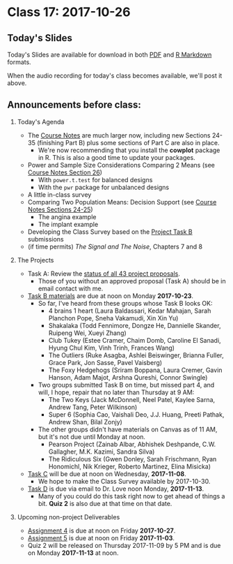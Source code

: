 # Class 17: 2017-10-26

## Today's Slides

Today's Slides are available for download in both [PDF](https://github.com/THOMASELOVE/431slides/blob/master/class_17/431_2017_class-17-slides.pdf) and [R Markdown](https://github.com/THOMASELOVE/431slides/blob/master/class_17/431_2017_class-17-slides.Rmd) formats. 

When the audio recording for today's class becomes available, we'll post it above.

## Announcements before class:

1. Today's Agenda
    - The [Course Notes](https://thomaselove.github.io/431notes/) are much larger now, including new Sections 24-35 (finishing Part B) plus some sections of Part C are also in place.
        - We're now recommending that you install the **cowplot** package in R. This is also a good time to update your packages.
    - Power and Sample Size Considerations Comparing 2 Means (see [Course Notes Section 26](https://thomaselove.github.io/431notes/power-and-sample-size-issues-comparing-two-means.html))
        - With `power.t.test` for balanced designs
        - With the `pwr` package for unbalanced designs
    - A little in-class survey
    - Comparing Two Population Means: Decision Support (see [Course Notes Sections 24-25](https://thomaselove.github.io/431notes/comparing-two-means-using-independent-samples.html#a-more-complete-decision-support-tool-comparing-means))
        - The angina example
        - The implant example
    - Developing the Class Survey based on the [Project Task B](https://github.com/THOMASELOVE/431project/blob/master/TaskB/README.md) submissions
    - (if time permits) *The Signal and The Noise*, Chapters 7 and 8
    
2. The Projects
    - Task A: Review the [status of all 43 project proposals](https://github.com/THOMASELOVE/431project/blob/master/TaskA/APPROVED.md).
        - Those of you without an approved proposal (Task A) should be in email contact with me.
    - [Task B materials](https://github.com/THOMASELOVE/431project/blob/master/TaskB/README.md) are due at noon on Monday **2017-10-23**.
        - So far, I've heard from these groups whose Task B looks OK:
            - 4 brains 1 heart (Laura Baldassari, Kedar Mahajan, Sarah Planchon Pope, Sneha Vakamudi, Xin Xin Yu)
            - Shakalaka (Todd Fennimore, Dongze He, Dannielle Skander, Ruipeng Wei, Xueyi Zhang)
            - Club Tukey (Estee Cramer, Chaim Domb, Caroline El Sanadi, Hyung Chul Kim, Vinh Trinh, Frances Wang)
            - The Outliers (Ruke Asagba, Ashlei Beiswinger, Brianna Fuller, Grace Park, Jon Sasse, Pavel Vaisberg)
            - The Foxy Hedgehogs (Sriram Boppana, Laura Cremer, Gavin Hanson, Adam Majot, Arshna Qureshi, Connor Swingle)
        - Two groups submitted Task B on time, but missed part 4, and will, I hope, repair that no later than Thursday at 9 AM:
            - The Two Keys (Jack McDonnell, Neel Patel, Kaylee Sarna, Andrew Tang, Peter Wilkinson)
            - Super 6 (Sophia Cao, Vaishali Deo, J.J. Huang, Preeti Pathak, Andrew Shan, Bilal Zonjy)
        - The other groups didn't have materials on Canvas as of 11 AM, but it's not due until Monday at noon.
            - Pearson Project (Zainab Albar, Abhishek Deshpande, C.W. Gallagher, M.K. Kazimi, Sandra Silva)
            - The Ridiculous Six (Gwen Donley, Sarah Frischmann, Ryan Honomichl, Nik Krieger, Roberto Martinez, Elina Misicka)
    - [Task C](https://github.com/THOMASELOVE/431project/tree/master/TaskC) will be due at noon on Wednesday, **2017-11-08**. 
        - We hope to make the Class Survey available by 2017-10-30.
    - [Task D](https://github.com/THOMASELOVE/431project/tree/master/TaskD) is due via email to Dr. Love noon Monday, **2017-11-13**.
        - Many of you could do this task right now to get ahead of things a bit. **Quiz 2** is also due at that time on that date.

3. Upcoming non-project Deliverables
    - [Assignment 4](https://github.com/THOMASELOVE/431homework/blob/master/431-2017_assignment-4.md) is due at noon on Friday **2017-10-27**.
    - [Assignment 5](https://github.com/THOMASELOVE/431homework/blob/master/431-2017_assignment-5.md) is due at noon on Friday **2017-11-03**.
    - Quiz 2 will be released on Thursday 2017-11-09 by 5 PM and is due on Monday **2017-11-13** at noon.
